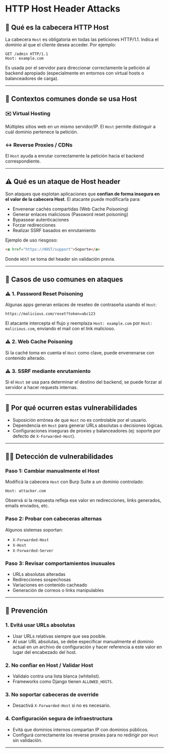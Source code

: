 # HTTP Host Header Attacks&#x20;

## 🔐 Qué es la cabecera HTTP Host

La cabecera `Host` es obligatoria en todas las peticiones HTTP/1.1. Indica el dominio al que el cliente desea acceder. Por ejemplo:

```
GET /admin HTTP/1.1
Host: example.com
```

Es usada por el servidor para direccionar correctamente la petición al backend apropiado (especialmente en entornos con virtual hosts o balanceadores de carga).

---

## 🧵 Contextos comunes donde se usa Host

### ✉️ Virtual Hosting

Múltiples sitios web en un mismo servidor/IP. El `Host` permite distinguir a cuál dominio pertenece la petición.

### ↔️ Reverse Proxies / CDNs

El `Host` ayuda a enrutar correctamente la petición hacia el backend correspondiente.

---

## ⚠️ Qué es un ataque de Host header

Son ataques que explotan aplicaciones que **confían de forma insegura en el valor de la cabecera Host**. El atacante puede modificarla para:

* Envenenar cachés compartidas (Web Cache Poisoning)
* Generar enlaces maliciosos (Password reset poisoning)
* Bypassear autenticaciones
* Forzar redirecciones
* Realizar SSRF basados en enrutamiento

Ejemplo de uso riesgoso:

```html
<a href="https://HOST/support">Soporte</a>
```

Donde `HOST` se toma del header sin validación previa.

---

## 🔎 Casos de uso comunes en ataques

### ⚠️ 1. Password Reset Poisoning

Algunas apps generan enlaces de reseteo de contraseña usando el `Host`:

```
https://malicious.com/reset?token=abc123
```

El atacante intercepta el flujo y reemplaza `Host: example.com` por `Host: malicious.com`, enviando el mail con el link malicioso.

### ⚠️ 2. Web Cache Poisoning

Si la caché toma en cuenta el `Host` como clave, puede envenenarse con contenido alterado.

### ⚠️ 3. SSRF mediante enrutamiento

Si el `Host` se usa para determinar el destino del backend, se puede forzar al servidor a hacer requests internas.

---

## 🧪 Por qué ocurren estas vulnerabilidades

* Suposición errónea de que `Host` no es controlable por el usuario.
* Dependencia en `Host` para generar URLs absolutas o decisiones lógicas.
* Configuraciones inseguras de proxies y balanceadores (ej: soporte por defecto de `X-Forwarded-Host`).

---

## 🥷🏻 Detección de vulnerabilidades

### Paso 1: Cambiar manualmente el Host

Modificá la cabecera `Host` con Burp Suite a un dominio controlado:

```
Host: attacker.com
```

Observá si la respuesta refleja ese valor en redirecciones, links generados, emails enviados, etc.

### Paso 2: Probar con cabeceras alternas

Algunos sistemas soportan:

* `X-Forwarded-Host`
* `X-Host`
* `X-Forwarded-Server`

### Paso 3: Revisar comportamientos inusuales

* URLs absolutas alteradas
* Redirecciones sospechosas
* Variaciones en contenido cacheado
* Generación de correos o links manipulables

---

## 🚀 Prevención

### 1. Evitá usar URLs absolutas

- Usar URLs relativas siempre que sea posible.
- Al usar URL absolutas, se debe especificar manualmente el dominio actual en un archivo de configuración y hacer referencia a este valor en lugar del encabezado del host.

### 2. No confiar en Host / Validar Host

* Validalo contra una lista blanca (whitelist).
* Frameworks como Django tienen `ALLOWED_HOSTS`.

### 3. No soportar cabeceras de override

* Desactivá `X-Forwarded-Host` si no es necesario.

### 4. Configuración segura de infraestructura

* Evitá que dominios internos compartan IP con dominios públicos.
* Configurá correctamente los reverse proxies para no redirigir por `Host` sin validación.

---

